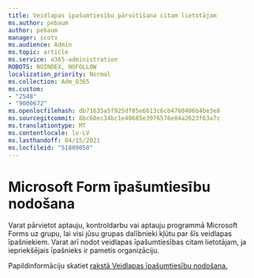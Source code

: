```yaml
---
title: Veidlapas īpašumtiesību pārsūtīšana citam lietotājam
ms.author: pebaum
author: pebaum
manager: scotv
ms.audience: Admin
ms.topic: article
ms.service: o365-administration
ROBOTS: NOINDEX, NOFOLLOW
localization_priority: Normal
ms.collection: Adm_O365
ms.custom:
- "2548"
- "9000672"
ms.openlocfilehash: db71635a5f925df85e6613c6cb4760406b4be3e8
ms.sourcegitcommit: 8bc60ec34bc1e40685e3976576e04a2623f63a7c
ms.translationtype: MT
ms.contentlocale: lv-LV
ms.lasthandoff: 04/15/2021
ms.locfileid: "51809050"
---
```

# <a name="transfer-ownership-of-a-microsoft-form"></a>Microsoft Form īpašumtiesību nodošana

Varat pārvietot aptauju, kontroldarbu vai aptauju programmā Microsoft Forms uz grupu, lai visi jūsu grupas dalībnieki kļūtu par šīs veidlapas īpašniekiem. Varat arī nodot veidlapas īpašumtiesības citam lietotājam, ja iepriekšējais īpašnieks ir pametis organizāciju.

Papildinformāciju skatiet [rakstā Veidlapas īpašumtiesību nodošana.](https://support.office.com/article/Transfer-ownership-of-a-form-921a6361-a4e5-44ea-bce9-c4ed63aa54b4)
